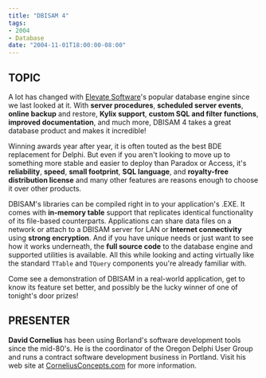 ```yaml
---
title: "DBISAM 4"
tags:
- 2004
- Database
date: "2004-11-01T18:00:00-08:00"
---
```


## TOPIC ##

A lot has changed with [Elevate Software](http://www.elevatesoft.com/)'s popular database engine since we last looked at it.  With **server procedures**,  **scheduled server events**,  **online backup** and restore, **Kylix support**,  **custom SQL and filter functions**, **improved documentation**, and much more, DBISAM 4 takes a great database product and makes it incredible! 

Winning awards year after year, it is often touted as the best BDE replacement for Delphi.  But even if you aren't looking to move up to something more stable and easier to deploy than Paradox or Access, it's **reliability**, **speed**, **small footprint**, **SQL language**, and **royalty-free distribution license** and many other features are reasons enough to choose it over other products.

DBISAM's libraries can be compiled right in to your application's .EXE.  It comes with **in-memory table** support that replicates identical functionality of its file-based counterparts. Applications can share data files on a network or attach to a DBISAM server for LAN or **Internet connectivity** using **strong encryption**. And if you have unique needs or just want to see how it works underneath, the **full source code** to the database engine and supported utilities is available.  All this while looking and acting virtually like the standard `TTable` and `TQuery` components you're already familiar with.

Come see a demonstration of DBISAM in a real-world application, get to know its feature set better, and possibly be the lucky winner of one of tonight's door prizes!

## PRESENTER ##

**David Cornelius** has been using Borland's software development tools since the mid-80's. He  is the coordinator of the Oregon Delphi User Group  and runs a contract software development business in Portland.  Visit his web site at [CorneliusConcepts.com](http://CorneliusConcepts.com) for more information.
